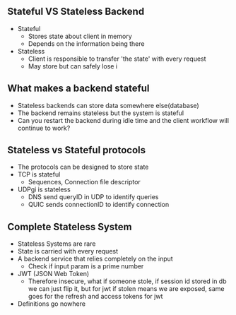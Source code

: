 ## Stateful VS Stateless Backend
- Stateful
	- Stores state about client in memory
	- Depends on the information being there
- Stateless
	- Client is responsible to transfer 'the state' with every request
	- May store but can safely lose i

## What makes a backend stateful
- Stateless backends can store data somewhere else(database)
- The backend remains stateless but the system is stateful
- Can you restart the backend during idle time and the client workflow will continue to work?

## Stateless vs Stateful protocols
- The protocols can be designed to store state
- TCP is stateful
	- Sequences, Connection file descriptor
- UDPgi is stateless
	- DNS send queryID in UDP to identify queries
	- QUIC sends connectionID to identify connection


## Complete Stateless System
- Stateless Systems are rare
- State is carried with every request
- A backend service that relies completely on the input
	- Check if input param is a prime number
- JWT (JSON Web Token)
	- Therefore insecure, what if someone stole, if session id stored in db we can just flip it, but for jwt if stolen means we are exposed, same goes for the refresh and access tokens for jwt
- Definitions go nowhere